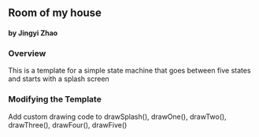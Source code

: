## Room of my house
#### by Jingyi Zhao


### Overview
This is a template for a simple state machine that goes between five states and starts with a splash screen


### Modifying the Template


 Add custom drawing code to drawSplash(), drawOne(), drawTwo(), drawThree(), drawFour(), drawFive()

